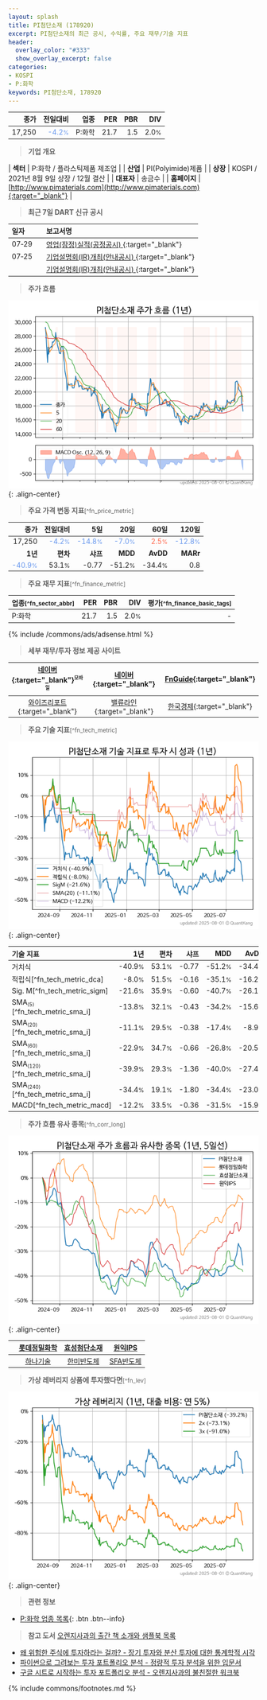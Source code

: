```yaml
---
layout: splash
title: PI첨단소재 (178920)
excerpt: PI첨단소재의 최근 공시, 수익률, 주요 재무/기술 지표
header:
  overlay_color: "#333"
  show_overlay_excerpt: false
categories:
- KOSPI
- P:화학
keywords: PI첨단소재, 178920
---
```


| **종가** | **전일대비** | **업종** | **PER** | **PBR** | **DIV** |
| -------: | -----------: | -------: | ------: | ------: | ------: |
| 17,250 | <span style="color: cornflowerblue">-4.2<small>%</small></span> | P:화학 | 21.7 | 1.5 | 2.0<small>%</small> |

<!-- more -->


> **기업 개요**<a id="company"></a>

| <span style="white-space:nowrap;">**섹터**</span> | P:화학 / 플라스틱제품 제조업 |
| <span style="white-space:nowrap;">**산업**</span> | PI(Polyimide)제품 |
| <span style="white-space:nowrap;">**상장**</span> | KOSPI / 2021년 8월 9일 상장 / 12월 결산 |
| <span style="white-space:nowrap;">**대표자**</span> | 송금수 |
| <span style="white-space:nowrap;">**홈페이지**</span> | [http://www.pimaterials.com](http://www.pimaterials.com){:target="_blank"} |


> **최근 7일 DART 신규 공시**<a id="dart"></a>

| **일자** |      | **보고서명** |
| :------- | :--- | :----------- |
| 07&#x2011;29 | | [영업(잠정)실적(공정공시)              ](https://dart.fss.or.kr/dsaf001/main.do?rcpNo=20250729800018){:target="_blank"} |
| 07&#x2011;25 | | [기업설명회(IR)개최(안내공시)              ](https://dart.fss.or.kr/dsaf001/main.do?rcpNo=20250725800061){:target="_blank"} |
|  | | [기업설명회(IR)개최(안내공시)              ](https://dart.fss.or.kr/dsaf001/main.do?rcpNo=20250725800060){:target="_blank"} |


> **주가 흐름**<a id="price"></a>

![178920](/stock/images/178920.png){: .align-center}


> **주요 가격 변동 지표**<small>[^fn_price_metric]</small>

| **종가** | **전일대비** | **5일** | **20일** | **60일** | **120일** |
| -------: | -----------: | ------: | -------: | -------: | --------: |
| 17,250 | <span style="color: cornflowerblue">-4.2<small>%</small></span> | <span style="color: cornflowerblue">-14.8<small>%</small></span> | <span style="color: cornflowerblue">-7.0<small>%</small></span> | <span style="color: tomato">2.5<small>%</small></span> | <span style="color: cornflowerblue">-12.8<small>%</small></span> |
| **1년** | **편차** | **샤프** | **MDD** | **AvDD** | **MARr** |
| <span style="color: cornflowerblue">-40.9<small>%</small></span> | 53.1<small>%</small> | -0.77 | -51.2<small>%</small> | -34.4<small>%</small> | 0.8 |


> **주요 재무 지표**<small>[^fn_finance_metric]</small>

| **업종**<small>[^fn_sector_abbr]</small> | **PER** | **PBR** | **DIV** | **평가**<small>[^fn_finance_basic_tags]</small> |
| :--------------------------------------- | ------: | ------: | ------: | ----------------------------------------------: |
| P:화학 | 21.7 | 1.5 | 2.0<small>%</small> | - |



{% include /commons/ads/adsense.html %}

> **세부 재무/투자 정보 제공 사이트**

| [네이버](https://m.stock.naver.com/domestic/stock/178920/finance/summary){:target="_blank"}<sup><small>모바일</small></sup> | [네이버](https://finance.naver.com/item/coinfo.naver?code=178920){:target="_blank"} | [FnGuide](https://comp.fnguide.com/SVO2/ASP/SVD_Invest.asp?gicode=A178920&MenuYn=Y){:target="_blank"} |
| :---: | :---: | :---: |
| [와이즈리포트](https://comp.wisereport.co.kr/company/c1040001.aspx?cmp_cd=178920){:target="_blank"} | [밸류라인](https://www.valueline.co.kr/finance/summary/178920){:target="_blank"} | [한국경제](https://markets.hankyung.com/stock/178920/financial-summary){:target="_blank"} |


> **주요 기술 지표**<small>[^fn_tech_metric]</small>


![178920](/stock/images/178920_tech.png){: .align-center}

| **기술 지표** | **1년** | **편차** | **샤프** | **MDD** | **AvDD** |
| :------------ | ------: | -----------: | -------: | ------: | -------: |
| 거치식 | -40.9<small>%</small> | 53.1<small>%</small> | -0.77 | -51.2<small>%</small> | -34.4<small>%</small> |
| 적립식[^fn_tech_metric_dca] | -8.0<small>%</small> | 51.5<small>%</small> | -0.16 | -35.1<small>%</small> | -16.2<small>%</small> |
| Sig. M[^fn_tech_metric_sigm] | -21.6<small>%</small> | 35.9<small>%</small> | -0.60 | -40.7<small>%</small> | -26.1<small>%</small> |
| SMA<small><sub>(5)</sub></small>[^fn_tech_metric_sma_i] | -13.8<small>%</small> | 32.1<small>%</small> | -0.43 | -34.2<small>%</small> | -15.6<small>%</small> |
| SMA<small><sub>(20)</sub></small>[^fn_tech_metric_sma_i] | -11.1<small>%</small> | 29.5<small>%</small> | -0.38 | -17.4<small>%</small> | -8.9<small>%</small> |
| SMA<small><sub>(60)</sub></small>[^fn_tech_metric_sma_i] | -22.9<small>%</small> | 34.7<small>%</small> | -0.66 | -26.8<small>%</small> | -20.5<small>%</small> |
| SMA<small><sub>(120)</sub></small>[^fn_tech_metric_sma_i] | -39.9<small>%</small> | 29.3<small>%</small> | -1.36 | -40.0<small>%</small> | -27.4<small>%</small> |
| SMA<small><sub>(240)</sub></small>[^fn_tech_metric_sma_i] | -34.4<small>%</small> | 19.1<small>%</small> | -1.80 | -34.4<small>%</small> | -23.0<small>%</small> |
| MACD[^fn_tech_metric_macd] | -12.2<small>%</small> | 33.5<small>%</small> | -0.36 | -31.5<small>%</small> | -15.9<small>%</small> |


> **주가 흐름 유사 종목**<a id="corr"></a><small>[^fn_corr_long]</small>

![178920](/stock/images/178920_corr.png){: .align-center}

|       | [롯데정밀화학](/004000/) | [효성첨단소재](/298050/) | [원익IPS](/240810/) |
| :---: | :------------------------------------: | :------------------------------------: | :------------------------------------: |
|       | [하나기술](/299030/) | [한미반도체](/042700/) | [SFA반도체](/036540/) |


> **가상 레버리지 상품에 투자했다면**<a id="2x"></a><small>[^fn_lev]</small>

![178920](/stock/images/178920_2x.png){: .align-center}


> **관련 정보**

- [P:화학 업종 목록](/stats/sector/kospi_업종_화학_종목/){: .btn .btn--info}

> **참고 도서** [오렌지사과의 출간 책 소개와 샘플북 목록](https://kongdori.tistory.com/691)

- [왜 위험한 주식에 투자하라는 걸까? - 장기 투자와 분산 투자에 대한 통계학적 시각](https://kongdori.tistory.com/421)
- [파이썬으로 그려보는 투자 포트폴리오 분석  - 정량적 투자 분석을 위한 입문서](https://kongdori.tistory.com/643)
- [구글 시트로 시작하는 투자 포트폴리오 분석 - 오렌지사과의 불친절한 워크북](https://kongdori.tistory.com/449)


{% include commons/footnotes.md %}